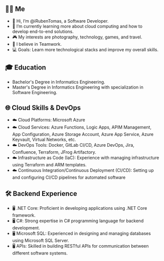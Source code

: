 ## 👨‍🦱 Me
- 👋 Hi, I’m @iRubenTomas, a Software Developer.
- 🌱 I’m currently learning more about cloud computing and how to develop end-to-end solutions.
- 🎮 My interests are photography, technology, games, and travel.
- 📌 I believe in Teamwork.
- 💻 Goals: Learn more technological stacks and improve my overall skills.

## 🎓 Education
- Bachelor's Degree in Informatics Engineering.
- Master's Degree in Informatics Engineering with specialization in Software Engineering.

## 🌐 Cloud Skills & DevOps
- ☁️ Cloud Platforms: Microsoft Azure
- ☁️ Cloud Services: Azure Functions, Logic Apps, APIM Management, App Configuration, Azure Storage Account, Azure App Service, Azure Keyvault, Virtual Networks, etc.
- ☁️ DevOps Tools: Docker, GitLab CI/CD, Azure DevOps, Jira, Confluence, Terraform, JFrog Artifactory.
- ☁️ Infrastructure as Code (IaC): Experience with managing infrastructure using Terraform and ARM templates.
- ☁️ Continuous Integration/Continuous Deployment (CI/CD): Setting up and configuring CI/CD pipelines for automated software

## 🛠 Backend Experience
- 🖥️ .NET Core: Proficient in developing applications using .NET Core framework.
- 🖥️ C#: Strong expertise in C# programming language for backend development.
- 🖥️ Microsoft SQL: Experienced in designing and managing databases using Microsoft SQL Server.
- 🖥️ APIs: Skilled in building RESTful APIs for communication between different software systems.
